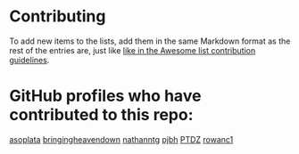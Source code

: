 # Contributing

To add new items to the lists, add them in the same Markdown format as the rest
of the entries are, just like [like in the Awesome list contribution
guidelines](https://github.com/sindresorhus/awesome/blob/master/contributing.md).

# GitHub profiles who have contributed to this repo:

[asoplata](https://github.com/asoplata)
[bringingheavendown](https://github.com/bringingheavendown)
[nathanntg](https://github.com/nathanntg)
[pjbh](https://github.com/pjbh)
[PTDZ](https://github.com/PTDZ)
[rowanc1](https://github.com/rowanc1)
